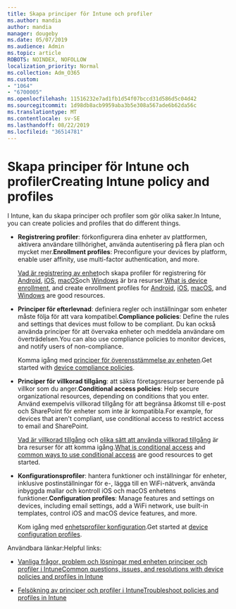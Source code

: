```yaml
---
title: Skapa principer för Intune och profiler
ms.author: mandia
author: mandia
manager: dougeby
ms.date: 05/07/2019
ms.audience: Admin
ms.topic: article
ROBOTS: NOINDEX, NOFOLLOW
localization_priority: Normal
ms.collection: Adm_O365
ms.custom:
- "1064"
- "6700005"
ms.openlocfilehash: 11516232e7ad1fb1d54f07bccd31d586d5c04d42
ms.sourcegitcommit: 1d98db8acb9959aba3b5e308a567ade6b62da56c
ms.translationtype: MT
ms.contentlocale: sv-SE
ms.lasthandoff: 08/22/2019
ms.locfileid: "36514781"
---
```

# <a name="creating-intune-policy-and-profiles"></a><span data-ttu-id="7cba1-102">Skapa principer för Intune och profiler</span><span class="sxs-lookup"><span data-stu-id="7cba1-102">Creating Intune policy and profiles</span></span>

<span data-ttu-id="7cba1-103">I Intune, kan du skapa principer och profiler som gör olika saker.</span><span class="sxs-lookup"><span data-stu-id="7cba1-103">In Intune, you can create policies and profiles that do different things.</span></span>

- <span data-ttu-id="7cba1-104">**Registrering profiler**: förkonfigurera dina enheter av plattformen, aktivera användare tillhörighet, använda autentisering på flera plan och mycket mer.</span><span class="sxs-lookup"><span data-stu-id="7cba1-104">**Enrollment profiles**: Preconfigure your devices by platform, enable user affinity, use multi-factor authentication, and more.</span></span>

  <span data-ttu-id="7cba1-105">[Vad är registrering av enhet](https://docs.microsoft.com/intune/device-enrollment)och skapa profiler för registrering för [Android](https://docs.microsoft.com/intune/android-enroll), [iOS](https://docs.microsoft.com/intune/ios-enroll), [macOS](https://docs.microsoft.com/intune/macos-enroll)och [Windows](https://docs.microsoft.com/intune/windows-enrollment-methods) är bra resurser.</span><span class="sxs-lookup"><span data-stu-id="7cba1-105">[What is device enrollment](https://docs.microsoft.com/intune/device-enrollment), and create enrollment profiles for [Android](https://docs.microsoft.com/intune/android-enroll), [iOS](https://docs.microsoft.com/intune/ios-enroll), [macOS](https://docs.microsoft.com/intune/macos-enroll), and [Windows](https://docs.microsoft.com/intune/windows-enrollment-methods) are good resources.</span></span>

- <span data-ttu-id="7cba1-106">**Principer för efterlevnad**: definiera regler och inställningar som enheter måste följa för att vara kompatibel.</span><span class="sxs-lookup"><span data-stu-id="7cba1-106">**Compliance policies**: Define the rules and settings that devices must follow to be compliant.</span></span> <span data-ttu-id="7cba1-107">Du kan också använda principer för att övervaka enheter och meddela användare om överträdelsen.</span><span class="sxs-lookup"><span data-stu-id="7cba1-107">You can also use compliance policies to monitor devices, and notify users of non-compliance.</span></span>

  <span data-ttu-id="7cba1-108">Komma igång med [principer för överensstämmelse av enheten](https://docs.microsoft.com/intune/device-compliance-get-started).</span><span class="sxs-lookup"><span data-stu-id="7cba1-108">Get started with [device compliance policies](https://docs.microsoft.com/intune/device-compliance-get-started).</span></span>
- <span data-ttu-id="7cba1-109">**Principer för villkorad tillgång**: att säkra företagsresurser beroende på villkor som du anger.</span><span class="sxs-lookup"><span data-stu-id="7cba1-109">**Conditional access policies**: Help secure organizational resources, depending on conditions that you enter.</span></span> <span data-ttu-id="7cba1-110">Använd exempelvis villkorad tillgång för att begränsa åtkomst till e-post och SharePoint för enheter som inte är kompatibla.</span><span class="sxs-lookup"><span data-stu-id="7cba1-110">For example, for devices that aren't compliant, use conditional access to restrict access to email and SharePoint.</span></span>

  <span data-ttu-id="7cba1-111">[Vad är villkorad tillgång](https://docs.microsoft.com/intune/conditional-access) och [olika sätt att använda villkorad tillgång](https://docs.microsoft.com/intune/conditional-access-intune-common-ways-use) är bra resurser för att komma igång.</span><span class="sxs-lookup"><span data-stu-id="7cba1-111">[What is conditional access](https://docs.microsoft.com/intune/conditional-access) and [common ways to use conditional access](https://docs.microsoft.com/intune/conditional-access-intune-common-ways-use) are good resources to get started.</span></span>

- <span data-ttu-id="7cba1-112">**Konfigurationsprofiler**: hantera funktioner och inställningar för enheter, inklusive postinställningar för e-, lägga till en WiFi-nätverk, använda inbyggda mallar och kontroll iOS och macOS enhetens funktioner.</span><span class="sxs-lookup"><span data-stu-id="7cba1-112">**Configuration profiles**: Manage features and settings on devices, including email settings, add a WiFi network, use built-in templates, control iOS and macOS device features, and more.</span></span>

  <span data-ttu-id="7cba1-113">Kom igång med [enhetsprofiler konfiguration](https://docs.microsoft.com/intune/device-profiles).</span><span class="sxs-lookup"><span data-stu-id="7cba1-113">Get started at [device configuration profiles](https://docs.microsoft.com/intune/device-profiles).</span></span>

<span data-ttu-id="7cba1-114">Användbara länkar:</span><span class="sxs-lookup"><span data-stu-id="7cba1-114">Helpful links:</span></span>

- [<span data-ttu-id="7cba1-115">Vanliga frågor, problem och lösningar med enheten principer och profiler i Intune</span><span class="sxs-lookup"><span data-stu-id="7cba1-115">Common questions, issues, and resolutions with device policies and profiles in Intune</span></span>](https://docs.microsoft.com/intune/device-profile-troubleshoot)

- [<span data-ttu-id="7cba1-116">Felsökning av principer och profiler i Intune</span><span class="sxs-lookup"><span data-stu-id="7cba1-116">Troubleshoot policies and profiles in Intune</span></span>](https://docs.microsoft.com/intune/troubleshoot-policies-in-microsoft-intune)
